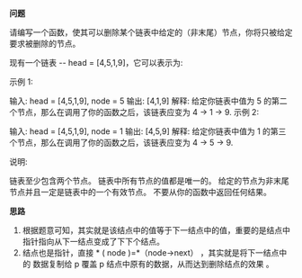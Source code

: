 **问题**

请编写一个函数，使其可以删除某个链表中给定的（非末尾）节点，你将只被给定要求被删除的节点。

现有一个链表 -- head = [4,5,1,9]，它可以表示为:




示例 1:

输入: head = [4,5,1,9], node = 5
输出: [4,1,9]
解释: 给定你链表中值为 5 的第二个节点，那么在调用了你的函数之后，该链表应变为 4 -> 1 -> 9.
示例 2:

输入: head = [4,5,1,9], node = 1
输出: [4,5,9]
解释: 给定你链表中值为 1 的第三个节点，那么在调用了你的函数之后，该链表应变为 4 -> 5 -> 9.
 

说明:

链表至少包含两个节点。
链表中所有节点的值都是唯一的。
给定的节点为非末尾节点并且一定是链表中的一个有效节点。
不要从你的函数中返回任何结果。



**思路**

  1. 根据题意可知，其实就是该结点中的值等于下一结点中的值，重要的是结点中指针指向从下一结点变成了下下个结点。
 2. 结点也是指针，直接 * ( node )=*（node->next） ，其实就是将下一结点中的 数据复制给 p 覆盖 p 结点中原有的数据，从而达到删除结点的效果 。


